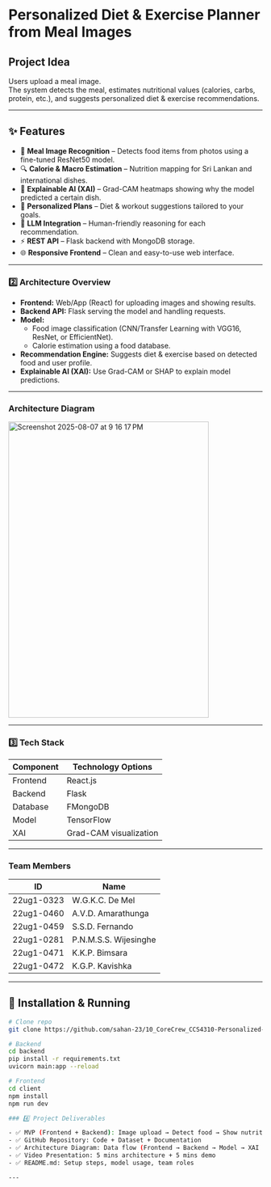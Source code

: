 # Personalized Diet & Exercise Planner from Meal Images

## Project Idea

Users upload a meal image.  
The system detects the meal, estimates nutritional values (calories, carbs, protein, etc.), and suggests personalized diet & exercise recommendations.

---

## ✨ Features
- 📸 **Meal Image Recognition** – Detects food items from photos using a fine-tuned ResNet50 model.
- 🔍 **Calorie & Macro Estimation** – Nutrition mapping for Sri Lankan and international dishes.
- 🧠 **Explainable AI (XAI)** – Grad-CAM heatmaps showing why the model predicted a certain dish.
- 🏃 **Personalized Plans** – Diet & workout suggestions tailored to your goals.
- 💬 **LLM Integration** – Human-friendly reasoning for each recommendation.
- ⚡ **REST API** – Flask backend with MongoDB storage.
- 🌐 **Responsive Frontend** – Clean and easy-to-use web interface.

---

### 2️⃣ Architecture Overview

- **Frontend:** Web/App (React) for uploading images and showing results.
- **Backend API:** Flask serving the model and handling requests.
- **Model:**
  - Food image classification (CNN/Transfer Learning with VGG16, ResNet, or EfficientNet).
  - Calorie estimation using a food database.
- **Recommendation Engine:** Suggests diet & exercise based on detected food and user profile.
- **Explainable AI (XAI):** Use Grad-CAM or SHAP to explain model predictions.
  
---
### Architecture Diagram

<img width="397" height="586" alt="Screenshot 2025-08-07 at 9 16 17 PM" src="https://github.com/user-attachments/assets/e6a24d07-4bab-4ac1-abe4-3204d4cc1eef" />

---

### 3️⃣ Tech Stack

| Component | Technology Options           |
| --------- | ---------------------------- |
| Frontend  | React.js                     |
| Backend   | Flask                        |
| Database  | FMongoDB                     |
| Model     | TensorFlow                   |
| XAI       | Grad-CAM visualization       |

---


### Team Members

| ID         | Name                  |
| ---------- | --------------------- |
| 22ug1-0323 | W.G.K.C. De Mel       |
| 22ug1-0460 | A.V.D. Amarathunga    |
| 22ug1-0459 | S.S.D. Fernando       |
| 22ug1-0281 | P.N.M.S.S. Wijesinghe |
| 22ug1-0471 | K.K.P. Bimsara        |
| 22ug1-0472 | K.G.P. Kavishka       |

---

## 🚀 Installation & Running
```bash
# Clone repo
git clone https://github.com/sahan-23/10_CoreCrew_CCS4310-Personalized-Diet-Exercise-Planner-from-Meal-Images

# Backend
cd backend
pip install -r requirements.txt
uvicorn main:app --reload

# Frontend
cd client
npm install
npm run dev

### 4️⃣ Project Deliverables

- ✅ MVP (Frontend + Backend): Image upload → Detect food → Show nutrition → Suggest diet/exercise
- ✅ GitHub Repository: Code + Dataset + Documentation
- ✅ Architecture Diagram: Data flow (Frontend → Backend → Model → XAI → User)
- ✅ Video Presentation: 5 mins architecture + 5 mins demo
- ✅ README.md: Setup steps, model usage, team roles

---

